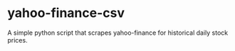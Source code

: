 # yahoo-finance-csv
A simple python script that scrapes yahoo-finance for historical daily stock prices.
